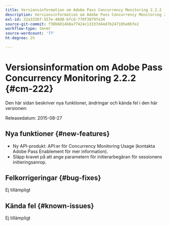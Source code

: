 ```yaml
---
title: Versionsinformation om Adobe Pass Concurrency Monitoring 2.2.2
description: Versionsinformation om Adobe Pass Concurrency Monitoring 2.2.2
exl-id: 32a333bf-557e-48d0-bfcd-770f3879fe34
source-git-commit: f30b6814b8a77424c13337d44d7b247105e0bfe2
workflow-type: tm+mt
source-wordcount: '77'
ht-degree: 2%

---
```


# Versionsinformation om Adobe Pass Concurrency Monitoring 2.2.2 {#cm-222}

Den här sidan beskriver nya funktioner, ändringar och kända fel i den här versionen:

Releasedatum: 2015-08-27

## Nya funktioner {#new-features}

* Ny API-produkt: API:er för Concurrency Monitoring Usage (kontakta Adobe Pass Enablement för mer information).
* Släpp kravet på att ange parametern för initierarbegäran för sessionens initieringsanrop.

## Felkorrigeringar {#bug-fixes}

Ej tillämpligt

## Kända fel {#known-issues}

Ej tillämpligt
